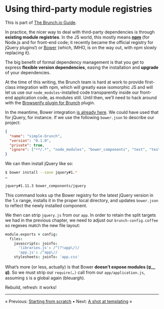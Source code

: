 # Using third-party module registries

This is part of [The Brunch.io Guide](../../README.md).

In practice, the nicer way to deal with third-party dependencies is through **existing module registries**.  In the JS world, this mostly means **[npm](https://www.npmjs.com/)** (for Node.js and for front-end code; it recently became the official registry for jQuery plugins!) or [Bower](http://bower.io/) (which, IMHO, is on the way out, with npm slowly replacing it).

The big benefit of formal dependency management is that you get to express **flexible version dependencies**, easing the installation and **upgrade** of your dependencies.

At the time of this writing, the Brunch team is hard at work to provide first-class integration with npm, which will greatly ease isomorphic JS and will let us use our `node_modules`-installed code transparently inside our front-end application code, as modules still.  Until then, we’ll need to hack around with the [Browserify plugin for Brunch](https://www.npmjs.com/package/browserify-brunch) plugin.

In the meantime, Bower integration [is already here](https://github.com/brunch/brunch/blob/master/docs/faq.md#how-to-use-bower).  We could have used that for jQuery, for instance.  If we use the following `bower.json` to describe our project:

```json
{
  "name": "simple-brunch",
  "version": "0.1.0",
  "private": true,
  "ignore": ["**/.*", "node_modules", "bower_components", "test", "tests"]
}
```

We can then install jQuery like so:

```sh
$ bower install --save jquery#1.*
…

jquery#1.11.3 bower_components/jquery
```

This command looks up the Bower registry for the latest jQuery version in the 1.x range, installs it in the proper local directory, and updates `bower.json` to reflect the newly installed component.

We then can strip `jquery.js` from our `app`.  In order to retain the split targets we had in the previous chapter, we need to adjust our `brunch-config.coffee` so regexes match the new file layout:

```coffeescript
module.exports = config:
  files:
    javascripts: joinTo:
      'libraries.js': /^(?!app\/)/
      'app.js': /^app\//
    stylesheets: joinTo: 'app.css'
```

What’s more (or less, actually) is that Bower **doesn’t expose modules (ಥ﹏ಥ)**.  So we must strip our `require(…)` call from our `app/application.js`, assuming `$` is a global again (bleuargh).

Rebuild, refresh: it works!

----

« Previous: [Starting from scratch](chapter04-starting-from-scratch.md) • Next: [A shot at templating](chapter06-a-shot-at-templating.md) »
